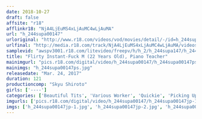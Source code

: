 ```yaml
---
date: 2018-10-27
draft: false
affsite: "r18"
afflinkr18: "NjA4LjEuMS4xLjAuMC4wLjAuMA"
url: "h_244supa00147"
urloriginal: "http://www.r18.com/videos/vod/movies/detail/-/id=h_244supa00147"
urlfinal: "http://media.r18.com/track/NjA4LjEuMS4xLjAuMC4wLjAuMA/videos/vod/movies/detail/-/id=h_244supa00147"
samplevid: "awspv3001.r18.com/litevideo/freepv/h/h_2/h_244supa147/h_244supa147_dmb_w.mp4"
title: "Flirty Instant-Fuck M (22 Years Old), Piano Teacher"
mainimgurl: "pics.r18.com/digital/video/h_244supa00147/h_244supa00147ps.jpg"
mainimgs: "h_244supa00147ps.jpg"
releasedate: "Mar. 24, 2017"
duration: 121
productioncomp: "Skyu Shiroto"
girls: ['----']
categories: ['Beautiful Tits', 'Various Worker', 'Quickie', 'Picking Up Girls', 'Amateur', 'Hi-Def']
imgurls: ['pics.r18.com/digital/video/h_244supa00147/h_244supa00147jp-1.jpg', 'pics.r18.com/digital/video/h_244supa00147/h_244supa00147jp-2.jpg', 'pics.r18.com/digital/video/h_244supa00147/h_244supa00147jp-3.jpg', 'pics.r18.com/digital/video/h_244supa00147/h_244supa00147jp-4.jpg', 'pics.r18.com/digital/video/h_244supa00147/h_244supa00147jp-5.jpg', 'pics.r18.com/digital/video/h_244supa00147/h_244supa00147jp-6.jpg', 'pics.r18.com/digital/video/h_244supa00147/h_244supa00147jp-7.jpg', 'pics.r18.com/digital/video/h_244supa00147/h_244supa00147jp-8.jpg', 'pics.r18.com/digital/video/h_244supa00147/h_244supa00147jp-9.jpg', 'pics.r18.com/digital/video/h_244supa00147/h_244supa00147jp-10.jpg', 'pics.r18.com/digital/video/h_244supa00147/h_244supa00147jp-11.jpg', 'pics.r18.com/digital/video/h_244supa00147/h_244supa00147jp-12.jpg', 'pics.r18.com/digital/video/h_244supa00147/h_244supa00147jp-13.jpg', 'pics.r18.com/digital/video/h_244supa00147/h_244supa00147jp-14.jpg', 'pics.r18.com/digital/video/h_244supa00147/h_244supa00147jp-15.jpg', 'pics.r18.com/digital/video/h_244supa00147/h_244supa00147jp-16.jpg', 'pics.r18.com/digital/video/h_244supa00147/h_244supa00147jp-17.jpg', 'pics.r18.com/digital/video/h_244supa00147/h_244supa00147jp-18.jpg', 'pics.r18.com/digital/video/h_244supa00147/h_244supa00147jp-19.jpg', 'pics.r18.com/digital/video/h_244supa00147/h_244supa00147jp-20.jpg']
imgs: ['h_244supa00147jp-1.jpg', 'h_244supa00147jp-2.jpg', 'h_244supa00147jp-3.jpg', 'h_244supa00147jp-4.jpg', 'h_244supa00147jp-5.jpg', 'h_244supa00147jp-6.jpg', 'h_244supa00147jp-7.jpg', 'h_244supa00147jp-8.jpg', 'h_244supa00147jp-9.jpg', 'h_244supa00147jp-10.jpg', 'h_244supa00147jp-11.jpg', 'h_244supa00147jp-12.jpg', 'h_244supa00147jp-13.jpg', 'h_244supa00147jp-14.jpg', 'h_244supa00147jp-15.jpg', 'h_244supa00147jp-16.jpg', 'h_244supa00147jp-17.jpg', 'h_244supa00147jp-18.jpg', 'h_244supa00147jp-19.jpg', 'h_244supa00147jp-20.jpg']
---
```

